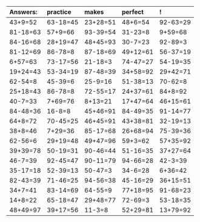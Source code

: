 | Answers: | practice | makes | perfect | ! |
| :--- | :--- | :--- | :--- | :--- |
| 43+9=52 | 63-18=45 | 23+28=51 | 48+6=54 | 92-63=29 | 
| 81-18=63 | 57+9=66 | 93-39=54 | 31-23=8 | 9+59=68 | 
| 84-16=68 | 28+19=47 | 48+45=93 | 30-7=23 | 92-89=3 | 
| 81-12=69 | 86-78=8 | 87-18=69 | 49+12=61 | 56-37=19 | 
| 6+57=63 | 73-17=56 | 21-18=3 | 74-47=27 | 54-19=35 | 
| 19+24=43 | 53-34=19 | 87-48=39 | 34+58=92 | 29+42=71 | 
| 62-54=8 | 45-39=6 | 25-9=16 | 51-38=13 | 70-62=8 | 
| 25+18=43 | 86-78=8 | 72-55=17 | 24+37=61 | 84+8=92 | 
| 40-7=33 | 7+69=76 | 8+13=21 | 17+47=64 | 46+15=61 | 
| 84-48=36 | 16-8=8 | 45+46=91 | 84-49=35 | 91-14=77 | 
| 64+8=72 | 70-45=25 | 46+45=91 | 43+38=81 | 32-19=13 | 
| 38+8=46 | 7+29=36 | 85-17=68 | 26+68=94 | 75-39=36 | 
| 62-56=6 | 29+19=48 | 49+47=96 | 59+3=62 | 57+35=92 | 
| 39+39=78 | 50-19=31 | 90-46=44 | 51-16=35 | 37+27=64 | 
| 46-7=39 | 92-45=47 | 90-11=79 | 94-66=28 | 42-3=39 | 
| 35-17=18 | 52-39=13 | 50-47=3 | 34-6=28 | 6+36=42 | 
| 82-43=39 | 71-46=25 | 94-56=38 | 45-16=29 | 36+15=51 | 
| 34+7=41 | 83-14=69 | 64-55=9 | 77+18=95 | 91-68=23 | 
| 14+8=22 | 65-18=47 | 29+48=77 | 72-69=3 | 53-18=35 | 
| 48+49=97 | 39+17=56 | 11-3=8 | 52+29=81 | 13+79=92 | 
